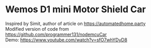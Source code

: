 # Wemos D1 mini Motor Shield Car
Inspired by Simit, author of article on <a href="https://automatedhome.party/2017/07/15/wifi-controlled-car-with-a-self-hosted-htmljs-joystick-using-a-wemos-d1-miniesp8266/" target="_blank">https://automatedhome.party</a>
<br>Modified version of code from https://github.com/programmer131/nodemcuCar 
<br>Demo: https://www.youtube.com/watch?v=sfO7whYDyD8
